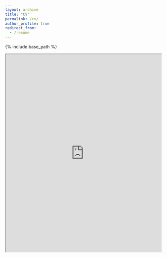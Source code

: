 ```yaml
---
layout: archive
title: "CV"
permalink: /cv/
author_profile: true
redirect_from:
  - /resume
---
```


{% include base_path %}

<iframe src="https://docs.google.com/document/d/1tUJ9F_J9Sn0AphTGACf5gipuiFy56pplwwrftFFSQyk/preview" type="application/pdf" width="100%" height="640dip"></iframe>
